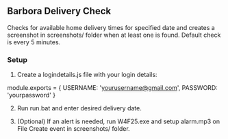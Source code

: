 ## Barbora Delivery Check

Checks for available home delivery times for specified date and creates a screenshot in screenshots/ folder when at least one is found. Default check is every 5 minutes.

### Setup

1. Create a logindetails.js file with your login details:

module.exports = {
  USERNAME: 'yourusername@gmail.com',
  PASSWORD: 'yourpassword'
}

2. Run run.bat and enter desired delivery date.

3. (Optional) If an alert is needed, run W4F25.exe and setup alarm.mp3 on File Create event in screenshots/ folder.

